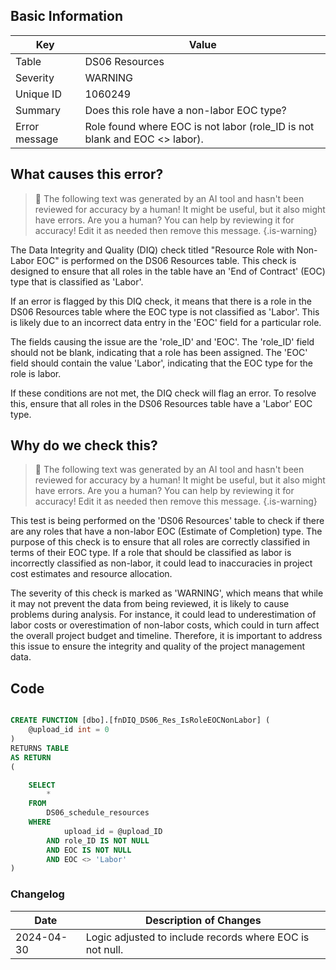 ## Basic Information

| Key           | Value                                                                      |
| ------------- | -------------------------------------------------------------------------- |
| Table         | DS06 Resources                                                             |
| Severity      | WARNING                                                                    |
| Unique ID     | 1060249                                                                    |
| Summary       | Does this role have a non-labor EOC type?                                  |
| Error message | Role found where EOC is not labor (role_ID is not blank and EOC <> labor). |

## What causes this error?

> :robot: The following text was generated by an AI tool and hasn't been reviewed for accuracy by a human! It might be useful, but it also might have errors. Are you a human? You can help by reviewing it for accuracy! Edit it as needed then remove this message.
> {.is-warning}

The Data Integrity and Quality (DIQ) check titled "Resource Role with Non-Labor EOC" is performed on the DS06 Resources table. This check is designed to ensure that all roles in the table have an 'End of Contract' (EOC) type that is classified as 'Labor'.

If an error is flagged by this DIQ check, it means that there is a role in the DS06 Resources table where the EOC type is not classified as 'Labor'. This is likely due to an incorrect data entry in the 'EOC' field for a particular role.

The fields causing the issue are the 'role_ID' and 'EOC'. The 'role_ID' field should not be blank, indicating that a role has been assigned. The 'EOC' field should contain the value 'Labor', indicating that the EOC type for the role is labor.

If these conditions are not met, the DIQ check will flag an error. To resolve this, ensure that all roles in the DS06 Resources table have a 'Labor' EOC type.

## Why do we check this?

> :robot: The following text was generated by an AI tool and hasn't been reviewed for accuracy by a human! It might be useful, but it also might have errors. Are you a human? You can help by reviewing it for accuracy! Edit it as needed then remove this message.
> {.is-warning}

This test is being performed on the 'DS06 Resources' table to check if there are any roles that have a non-labor EOC (Estimate of Completion) type. The purpose of this check is to ensure that all roles are correctly classified in terms of their EOC type. If a role that should be classified as labor is incorrectly classified as non-labor, it could lead to inaccuracies in project cost estimates and resource allocation.

The severity of this check is marked as 'WARNING', which means that while it may not prevent the data from being reviewed, it is likely to cause problems during analysis. For instance, it could lead to underestimation of labor costs or overestimation of non-labor costs, which could in turn affect the overall project budget and timeline. Therefore, it is important to address this issue to ensure the integrity and quality of the project management data.

## Code

```sql

CREATE FUNCTION [dbo].[fnDIQ_DS06_Res_IsRoleEOCNonLabor] (
	@upload_id int = 0
)
RETURNS TABLE
AS RETURN
(

	SELECT
		*
	FROM
		DS06_schedule_resources
	WHERE
			upload_id = @upload_ID
		AND role_ID IS NOT NULL
		AND EOC IS NOT NULL
		AND EOC <> 'Labor'
)
```

### Changelog

| Date       | Description of Changes                                   |
| ---------- | -------------------------------------------------------- |
| 2024-04-30 | Logic adjusted to include records where EOC is not null. |
